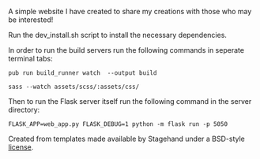 A simple website I have created to share my creations with those who may be interested!

Run the dev_install.sh script to install the necessary dependencies.

In order to run the build servers run the following commands in seperate terminal tabs:

```pub run build_runner watch  --output build```

```sass --watch assets/scss/:assets/css/```

Then to run the Flask server itself run the following command in the server directory:

```FLASK_APP=web_app.py FLASK_DEBUG=1 python -m flask run -p 5050```

Created from templates made available by Stagehand under a BSD-style
[license](https://github.com/dart-lang/stagehand/blob/master/LICENSE).
